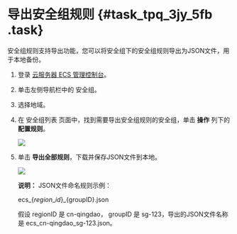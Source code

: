 # 导出安全组规则 {#task_tpq_3jy_5fb .task}

安全组规则支持导出功能，您可以将安全组下的安全组规则导出为JSON文件，用于本地备份。

1.  登录 [云服务器 ECS 管理控制台](https://ecs.console.aliyun.com/?spm=a2c4g.11186623.2.11.bbdc2e95uqPijv#/home)。 
2.  单击左侧导航栏中的 安全组。 
3.  选择地域。 
4.  在 安全组列表 页面中，找到需要导出安全组规则的安全组，单击 **操作** 列下的 **配置规则**。 

    ![](http://static-aliyun-doc.oss-cn-hangzhou.aliyuncs.com/assets/img/64134/154865697332186_zh-CN.png)

5.  单击 **导出全部规则**，下载并保存JSON文件到本地。 

    ![](http://static-aliyun-doc.oss-cn-hangzhou.aliyuncs.com/assets/img/64134/154865697332187_zh-CN.png)

    **说明：** JSON文件命名规则示例：

    ecs\_$\{region\_id\}\_$\{groupID\}.json

    假设 regionID 是 cn-qingdao， groupID 是 sg-123，导出的JSON文件名称是 ecs\_cn-qingdao\_sg-123.json。


